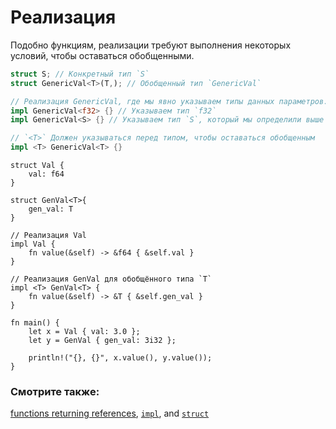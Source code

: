# Реализация

Подобно функциям, реализации требуют выполнения некоторых условий, чтобы оставаться обобщенными.

```rust
struct S; // Конкретный тип `S`
struct GenericVal<T>(T,); // Обобщенный тип `GenericVal`

// Реализация GenericVal, где мы явно указываем типы данных параметров:
impl GenericVal<f32> {} // Указываем тип `f32`
impl GenericVal<S> {} // Указываем тип `S`, который мы определили выше

// `<T>` Должен указываться перед типом, чтобы оставаться обобщенным
impl <T> GenericVal<T> {}
```

```rust,editable
struct Val {
    val: f64
}

struct GenVal<T>{
    gen_val: T
}

// Реализация Val
impl Val {
    fn value(&self) -> &f64 { &self.val }
}

// Реализация GenVal для обобщённого типа `T`
impl <T> GenVal<T> {
    fn value(&self) -> &T { &self.gen_val }
}

fn main() {
    let x = Val { val: 3.0 };
    let y = GenVal { gen_val: 3i32 };

    println!("{}, {}", x.value(), y.value());
}
```

### Смотрите также:

[functions returning references][fn], [`impl`][methods], and [`struct`][structs]


[fn]: scope/lifetime/fn.html
[methods]: fn/methods.html
[specialization_plans]: https://blog.rust-lang.org/2015/05/11/traits.html#the-future
[structs]: custom_types/structs.html
